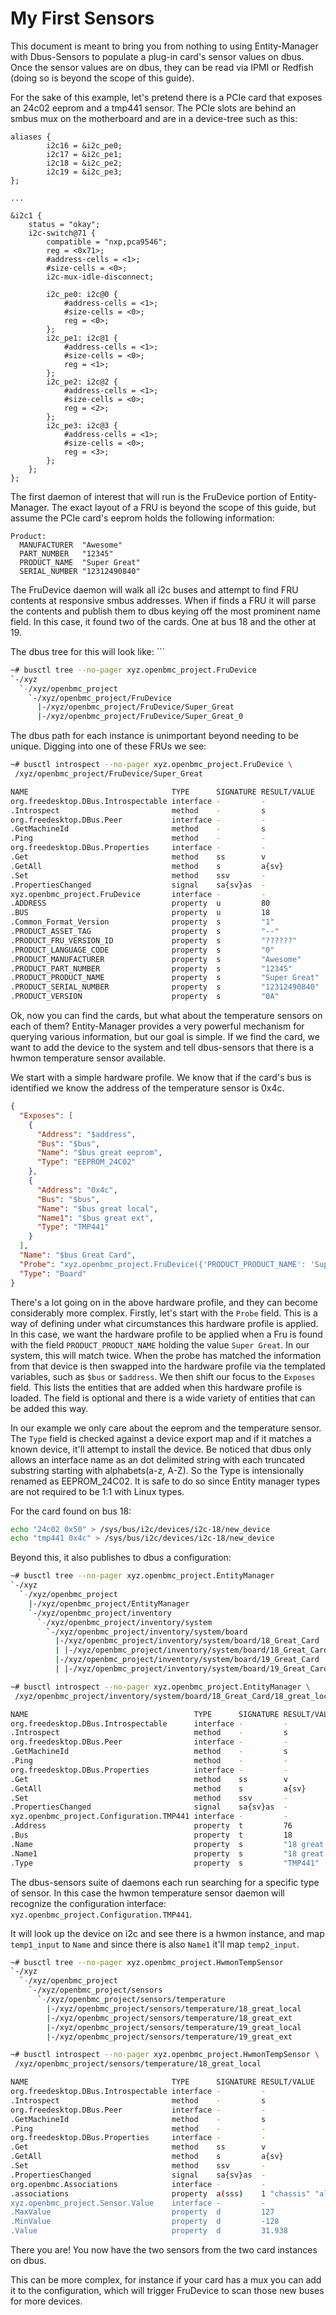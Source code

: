 # My First Sensors

This document is meant to bring you from nothing to using Entity-Manager with
Dbus-Sensors to populate a plug-in card's sensor values on dbus. Once the sensor
values are on dbus, they can be read via IPMI or Redfish (doing so is beyond the
scope of this guide).

For the sake of this example, let's pretend there is a PCIe card that exposes an
24c02 eeprom and a tmp441 sensor. The PCIe slots are behind an smbus mux on the
motherboard and are in a device-tree such as this:

```dts
aliases {
        i2c16 = &i2c_pe0;
        i2c17 = &i2c_pe1;
        i2c18 = &i2c_pe2;
        i2c19 = &i2c_pe3;
};

...

&i2c1 {
    status = "okay";
    i2c-switch@71 {
        compatible = "nxp,pca9546";
        reg = <0x71>;
        #address-cells = <1>;
        #size-cells = <0>;
        i2c-mux-idle-disconnect;

        i2c_pe0: i2c@0 {
            #address-cells = <1>;
            #size-cells = <0>;
            reg = <0>;
        };
        i2c_pe1: i2c@1 {
            #address-cells = <1>;
            #size-cells = <0>;
            reg = <1>;
        };
        i2c_pe2: i2c@2 {
            #address-cells = <1>;
            #size-cells = <0>;
            reg = <2>;
        };
        i2c_pe3: i2c@3 {
            #address-cells = <1>;
            #size-cells = <0>;
            reg = <3>;
        };
    };
};
```

The first daemon of interest that will run is the FruDevice portion of
Entity-Manager. The exact layout of a FRU is beyond the scope of this guide, but
assume the PCIe card's eeprom holds the following information:

```text
Product:
  MANUFACTURER  "Awesome"
  PART_NUMBER   "12345"
  PRODUCT_NAME  "Super Great"
  SERIAL_NUMBER "12312490840"
```

The FruDevice daemon will walk all i2c buses and attempt to find FRU contents at
responsive smbus addresses. When if finds a FRU it will parse the contents and
publish them to dbus keying off the most prominent name field. In this case, it
found two of the cards. One at bus 18 and the other at 19.

The dbus tree for this will look like: ```

```sh
~# busctl tree --no-pager xyz.openbmc_project.FruDevice
`-/xyz
  `-/xyz/openbmc_project
    `-/xyz/openbmc_project/FruDevice
      |-/xyz/openbmc_project/FruDevice/Super_Great
      |-/xyz/openbmc_project/FruDevice/Super_Great_0
```

The dbus path for each instance is unimportant beyond needing to be unique.
Digging into one of these FRUs we see:

```sh
~# busctl introspect --no-pager xyz.openbmc_project.FruDevice \
 /xyz/openbmc_project/FruDevice/Super_Great

NAME                                TYPE      SIGNATURE RESULT/VALUE                FLAGS
org.freedesktop.DBus.Introspectable interface -         -                           -
.Introspect                         method    -         s                           -
org.freedesktop.DBus.Peer           interface -         -                           -
.GetMachineId                       method    -         s                           -
.Ping                               method    -         -                           -
org.freedesktop.DBus.Properties     interface -         -                           -
.Get                                method    ss        v                           -
.GetAll                             method    s         a{sv}                       -
.Set                                method    ssv       -                           -
.PropertiesChanged                  signal    sa{sv}as  -                           -
xyz.openbmc_project.FruDevice       interface -         -                           -
.ADDRESS                            property  u         80                          emits-change
.BUS                                property  u         18                          emits-change
.Common_Format_Version              property  s         "1"                         emits-change
.PRODUCT_ASSET_TAG                  property  s         "--"                        emits-change
.PRODUCT_FRU_VERSION_ID             property  s         "??????"                    emits-change
.PRODUCT_LANGUAGE_CODE              property  s         "0"                         emits-change
.PRODUCT_MANUFACTURER               property  s         "Awesome"                   emits-change
.PRODUCT_PART_NUMBER                property  s         "12345"                     emits-change
.PRODUCT_PRODUCT_NAME               property  s         "Super Great"               emits-change
.PRODUCT_SERIAL_NUMBER              property  s         "12312490840"               emits-change
.PRODUCT_VERSION                    property  s         "0A"                        emits-change
```

Ok, now you can find the cards, but what about the temperature sensors on each
of them? Entity-Manager provides a very powerful mechanism for querying various
information, but our goal is simple. If we find the card, we want to add the
device to the system and tell dbus-sensors that there is a hwmon temperature
sensor available.

We start with a simple hardware profile. We know that if the card's bus is
identified we know the address of the temperature sensor is 0x4c.

```json
{
  "Exposes": [
    {
      "Address": "$address",
      "Bus": "$bus",
      "Name": "$bus great eeprom",
      "Type": "EEPROM_24C02"
    },
    {
      "Address": "0x4c",
      "Bus": "$bus",
      "Name": "$bus great local",
      "Name1": "$bus great ext",
      "Type": "TMP441"
    }
  ],
  "Name": "$bus Great Card",
  "Probe": "xyz.openbmc_project.FruDevice({'PRODUCT_PRODUCT_NAME': 'Super Great'})",
  "Type": "Board"
}
```

There's a lot going on in the above hardware profile, and they can become
considerably more complex. Firstly, let's start with the `Probe` field. This is
a way of defining under what circumstances this hardware profile is applied. In
this case, we want the hardware profile to be applied when a Fru is found with
the field `PRODUCT_PRODUCT_NAME` holding the value `Super Great`. In our system,
this will match twice. When the probe has matched the information from that
device is then swapped into the hardware profile via the templated variables,
such as `$bus` or `$address`. We then shift our focus to the `Exposes` field.
This lists the entities that are added when this hardware profile is loaded. The
field is optional and there is a wide variety of entities that can be added this
way.

In our example we only care about the eeprom and the temperature sensor. The
`Type` field is checked against a device export map and if it matches a known
device, it'll attempt to install the device. Be noticed that dbus only allows an
interface name as an dot delimited string with each truncated substring starting
with alphabets(a-z, A-Z). So the Type is intensionally renamed as EEPROM_24C02.
It is safe to do so since Entity manager types are not required to be 1:1 with
Linux types.

For the card found on bus 18:

```sh
echo "24c02 0x50" > /sys/bus/i2c/devices/i2c-18/new_device
echo "tmp441 0x4c" > /sys/bus/i2c/devices/i2c-18/new_device
```

Beyond this, it also publishes to dbus a configuration:

```sh
~# busctl tree --no-pager xyz.openbmc_project.EntityManager
`-/xyz
  `-/xyz/openbmc_project
    |-/xyz/openbmc_project/EntityManager
    `-/xyz/openbmc_project/inventory
      `-/xyz/openbmc_project/inventory/system
        `-/xyz/openbmc_project/inventory/system/board
          |-/xyz/openbmc_project/inventory/system/board/18_Great_Card
          | |-/xyz/openbmc_project/inventory/system/board/18_Great_Card/18_great_local
          |-/xyz/openbmc_project/inventory/system/board/19_Great_Card
          | |-/xyz/openbmc_project/inventory/system/board/19_Great_Card/19_great_local

~# busctl introspect --no-pager xyz.openbmc_project.EntityManager \
 /xyz/openbmc_project/inventory/system/board/18_Great_Card/18_great_local

NAME                                     TYPE      SIGNATURE RESULT/VALUE    FLAGS
org.freedesktop.DBus.Introspectable      interface -         -               -
.Introspect                              method    -         s               -
org.freedesktop.DBus.Peer                interface -         -               -
.GetMachineId                            method    -         s               -
.Ping                                    method    -         -               -
org.freedesktop.DBus.Properties          interface -         -               -
.Get                                     method    ss        v               -
.GetAll                                  method    s         a{sv}           -
.Set                                     method    ssv       -               -
.PropertiesChanged                       signal    sa{sv}as  -               -
xyz.openbmc_project.Configuration.TMP441 interface -         -               -
.Address                                 property  t         76               emits-change
.Bus                                     property  t         18               emits-change
.Name                                    property  s         "18 great local" emits-change
.Name1                                   property  s         "18 great ext"   emits-change
.Type                                    property  s         "TMP441"         emits-change
```

The dbus-sensors suite of daemons each run searching for a specific type of
sensor. In this case the hwmon temperature sensor daemon will recognize the
configuration interface: `xyz.openbmc_project.Configuration.TMP441`.

It will look up the device on i2c and see there is a hwmon instance, and map
`temp1_input` to `Name` and since there is also `Name1` it'll map `temp2_input`.

```sh
~# busctl tree --no-pager xyz.openbmc_project.HwmonTempSensor
`-/xyz
  `-/xyz/openbmc_project
    `-/xyz/openbmc_project/sensors
      `-/xyz/openbmc_project/sensors/temperature
        |-/xyz/openbmc_project/sensors/temperature/18_great_local
        |-/xyz/openbmc_project/sensors/temperature/18_great_ext
        |-/xyz/openbmc_project/sensors/temperature/19_great_local
        |-/xyz/openbmc_project/sensors/temperature/19_great_ext

~# busctl introspect --no-pager xyz.openbmc_project.HwmonTempSensor \
 /xyz/openbmc_project/sensors/temperature/18_great_local

NAME                                TYPE      SIGNATURE RESULT/VALUE                             FLAGS
org.freedesktop.DBus.Introspectable interface -         -                                        -
.Introspect                         method    -         s                                        -
org.freedesktop.DBus.Peer           interface -         -                                        -
.GetMachineId                       method    -         s                                        -
.Ping                               method    -         -                                        -
org.freedesktop.DBus.Properties     interface -         -                                        -
.Get                                method    ss        v                                        -
.GetAll                             method    s         a{sv}                                    -
.Set                                method    ssv       -                                        -
.PropertiesChanged                  signal    sa{sv}as  -                                        -
org.openbmc.Associations            interface -         -                                        -
.associations                       property  a(sss)    1 "chassis" "all_sensors" "/xyz/openb... emits-change
xyz.openbmc_project.Sensor.Value    interface -         -                                        -
.MaxValue                           property  d         127                                      emits-change
.MinValue                           property  d         -128                                     emits-change
.Value                              property  d         31.938                                   emits-change writable

```

There you are! You now have the two sensors from the two card instances on dbus.

This can be more complex, for instance if your card has a mux you can add it to
the configuration, which will trigger FruDevice to scan those new buses for more
devices.
